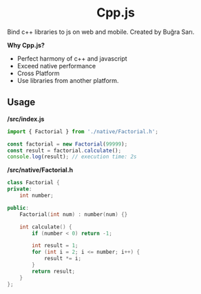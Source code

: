 <h1 align="center">Cpp.js</h1>

Bind c++ libraries to js on web and mobile. Created by Buğra Sarı.

**Why Cpp.js?**  
- Perfect harmony of c++ and javascript
- Exceed native performance
- Cross Platform
- Use libraries from another platform.

## Usage
**/src/index.js**
```js
import { Factorial } from './native/Factorial.h';

const factorial = new Factorial(99999);
const result = factorial.calculate();
console.log(result); // execution time: 2s
```

**/src/native/Factorial.h**
```c++
class Factorial {
private:
    int number;

public:
    Factorial(int num) : number(num) {}

    int calculate() {
        if (number < 0) return -1;

        int result = 1;
        for (int i = 2; i <= number; i++) {
            result *= i;
        }
        return result;
    }
};
```
